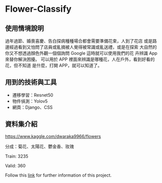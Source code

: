 # Flower-Classify

## 使用情境說明
過年過節、婚喪喜慶、告白探病種種場合都會需要準備花束，人到了花店
或是路邊經過看到又怕問了店員或亂摘被人覺得被常識或亂送禮，或是在探索
大自然的你又不想透過顏色外觀一個個詢問 Google 這時就可以使用我們的花
卉辨識 App 來替你解決困擾。
可以用於 APP 裡面來辨識是哪種花，人在戶外，看到好看的花，但不知道
是什麼，打開 APP，就可以知道了。

## 用到的技術與工具
 * 遷移學習：Resnet50
 * 物件偵測：Yolov5
 * 網頁：Django、CSS

## 資料集介紹
https://www.kaggle.com/dwaraka9966/flowers

分成：菊花、太陽花、鬱金香、玫瑰

Train: 3235

Valid: 360


Follow this [link](https://github.com/cacaci89/Flower-Classify/blob/main/Flower_classify.pdf) for further information of this project.
